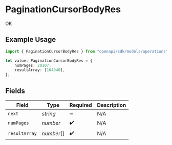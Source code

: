 # PaginationCursorBodyRes

OK

## Example Usage

```typescript
import { PaginationCursorBodyRes } from "openapi/sdk/models/operations";

let value: PaginationCursorBodyRes = {
    numPages: 20107,
    resultArray: [164940],
};
```

## Fields

| Field              | Type               | Required           | Description        |
| ------------------ | ------------------ | ------------------ | ------------------ |
| `next`             | *string*           | :heavy_minus_sign: | N/A                |
| `numPages`         | *number*           | :heavy_check_mark: | N/A                |
| `resultArray`      | *number*[]         | :heavy_check_mark: | N/A                |